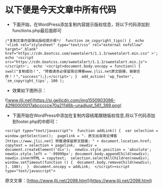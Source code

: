 # 以下便是今天文章中所有代码 #
* 下面开始，在WordPress添加复制内容提示版权信息，将以下代码添加到functions.php最后面即可

 `/*复制文章内容弹出版权提示框*/ 
 function zm_copyright_tips() { 
 echo '<link rel="stylesheet" type="text/css" rel="external nofollow" target="_blank" href="https://cdn.bootcss.com/sweetalert/1.1.3/sweetalert.min.css" >'; 
 echo '<script src="https://cdn.bootcss.com/sweetalert/1.1.3/sweetalert.min.js"></script>'; 
 echo '<script>document.body.oncopy = function() { swal("复制成功！", "转载请务必保留简论博客www.jlii.net原文链接，谢谢合作！！","success");};</script>'; } 
 add_action( 'wp_footer', 'zm_copyright_tips', 100 );`
  
* 效果如下图所示：

![www.jlii.net](https://si.geilicdn.com/img1550903086-42f80000017abccccce70a21146b-unadjust_561_369.png)

*  下面开始在WordPress中添加在复制内容结尾跟随版权信息,将以下代码添加到footer.php的中即可：

`<script type="text/javascript"> 
function addLink() { 
var selection = window.getSelection(); 
pagelink = ". 原文出自简论博客[https://www.jlii.net] 转载请保留原文链接: " + document.location.href; 
copytext = selection + pagelink; 
newdiv = document.createElement('div'); 
newdiv.style.position = 'absolute'; 
newdiv.style.left = '-99999px'; document.body.appendChild(newdiv); newdiv.innerHTML = copytext; 
selection.selectAllChildren(newdiv); 
window.setTimeout(function () { 
document.body.removeChild(newdiv); 
}, 100); 
} 
document.oncopy = addLink; 
</script><script type="text/javascript">`

原文文章：[https://www.jlii.net/2098.html](https://www.jlii.net/2098.html)  



